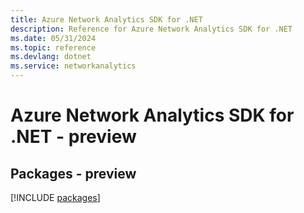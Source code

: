 ```yaml
---
title: Azure Network Analytics SDK for .NET
description: Reference for Azure Network Analytics SDK for .NET
ms.date: 05/31/2024
ms.topic: reference
ms.devlang: dotnet
ms.service: networkanalytics
---
```

# Azure Network Analytics SDK for .NET - preview
## Packages - preview
[!INCLUDE [packages](network-analytics-index.md)]